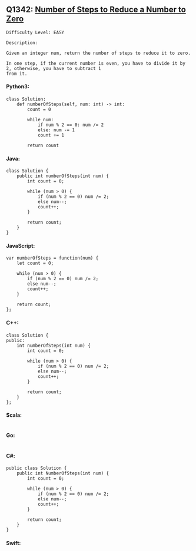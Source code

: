 ## Q1342: [Number of Steps to Reduce a Number to Zero](https://leetcode.com/problems/number-of-steps-to-reduce-a-number-to-zero/)

```
Difficulty Level: EASY
```

```
Description:

Given an integer num, return the number of steps to reduce it to zero.

In one step, if the current number is even, you have to divide it by 2, otherwise, you have to subtract 1
from it.
```

#### Python3:

```
class Solution:
    def numberOfSteps(self, num: int) -> int:
        count = 0

        while num:
            if num % 2 == 0: num /= 2
            else: num -= 1
            count += 1

        return count
```

#### Java:

```
class Solution {
    public int numberOfSteps(int num) {
        int count = 0;

        while (num > 0) {
            if (num % 2 == 0) num /= 2;
            else num--;
            count++;
        }
            
        return count;
    }
}
```

#### JavaScript:

```
var numberOfSteps = function(num) {
    let count = 0;

    while (num > 0) {
        if (num % 2 == 0) num /= 2;
        else num--;
        count++;
    }
            
    return count;
};
```

#### C++:

```
class Solution {
public:
    int numberOfSteps(int num) {
        int count = 0;

        while (num > 0) {
            if (num % 2 == 0) num /= 2;
            else num--;
            count++;
        }
            
        return count;
    }
};
```

#### Scala:

```

```

#### Go:

```

```

#### C#:

```
public class Solution {
    public int NumberOfSteps(int num) {
        int count = 0;

        while (num > 0) {
            if (num % 2 == 0) num /= 2;
            else num--;
            count++;
        }
            
        return count;
    }
}
```

#### Swift:

```

```